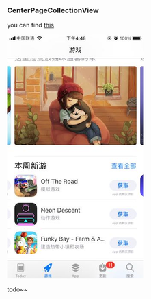 ### CenterPageCollectionView

you can find [this](https://github.com/twostraws/TapStore)

![image](https://github.com/xiusl/CenterPageCollectionView/blob/master/AppStore.jpg)


todo~~
